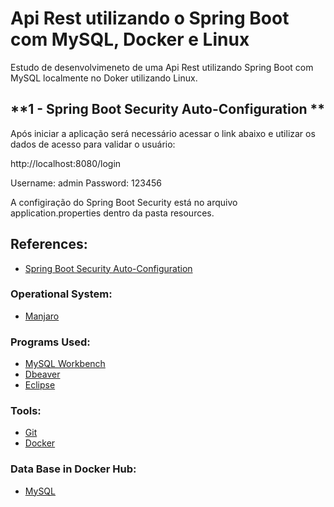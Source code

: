 # **Api Rest utilizando o Spring Boot com MySQL, Docker e Linux**

Estudo de desenvolvimeneto de uma Api  Rest utilizando Spring Boot com MySQL localmente no Doker utilizando Linux.


## **1 - Spring Boot Security Auto-Configuration **

Após iniciar a aplicação será necessário acessar o link abaixo e utilizar os dados de acesso para validar o usuário:

http://localhost:8080/login

Username: admin
Password: 123456

A configiração do Spring Boot Security está no arquivo application.properties dentro da pasta resources.

## References:

- [Spring Boot Security Auto-Configuration](https://www.baeldung.com/spring-boot-security-autoconfiguration)

###  Operational System:

- [Manjaro](https://manjaro.org/)

###  Programs Used:

- [MySQL Workbench](https://www.mysql.com/downloads/)
- [Dbeaver](https://dbeaver.io/)
- [Eclipse](https://www.eclipse.org/downloads/)

### Tools:

- [Git](https://git-scm.com/)
- [Docker](https://www.docker.com/)

### Data Base in Docker Hub:

- [MySQL](https://hub.docker.com/_/MySQL)
